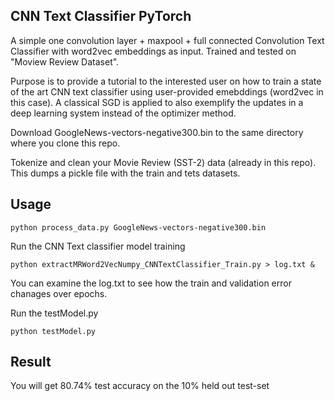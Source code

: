 ## CNN Text Classifier PyTorch
A simple one convolution layer + maxpool + full connected  Convolution Text Classifier with word2vec embeddings as input. 
Trained and tested on "Moview Review Dataset". 

Purpose is to provide a tutorial to the interested user on how to train a state of the art CNN text classifier using user-provided emebddings (word2vec in this case). 
A classical SGD is applied to also exemplify the updates in a deep learning system instead of the optimizer method. 


Download GoogleNews-vectors-negative300.bin to the same directory where you clone this repo.

Tokenize and clean your Movie Review (SST-2) data (already in this repo). This dumps a pickle file with the train and tets datasets. 
## Usage
```
python process_data.py GoogleNews-vectors-negative300.bin 
```

Run the CNN Text classifier model training
```
python extractMRWord2VecNumpy_CNNTextClassifier_Train.py > log.txt & 
```

You can examine the log.txt to see how the train and validation error chanages over epochs. 

Run the testModel.py

```
python testModel.py 
```
## Result

You will get 80.74% test accuracy on the 10% held  out test-set


